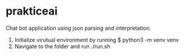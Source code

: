 # prakticeai

Chat bot application using json parsing and interpretation. 

1.  Initialize virutual environment by running 
    $ python3 -m venv venv
2.  Navigate to the folder and run ./run.sh
